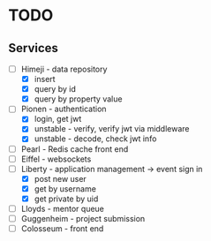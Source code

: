 # TODO

## Services

- [ ] Himeji - data repository
  - [x] insert
  - [x] query by id
  - [x] query by property value
- [ ] Pionen - authentication
  - [x] login, get jwt
  - [x] unstable - verify, verify jwt via middleware
  - [x] unstable - decode, check jwt info
- [ ] Pearl - Redis cache front end
- [ ] Eiffel - websockets
- [ ] Liberty - application management -> event sign in
  - [x] post new user
  - [x] get by username
  - [x] get private by uid
- [ ] Lloyds - mentor queue
- [ ] Guggenheim - project submission
- [ ] Colosseum - front end
